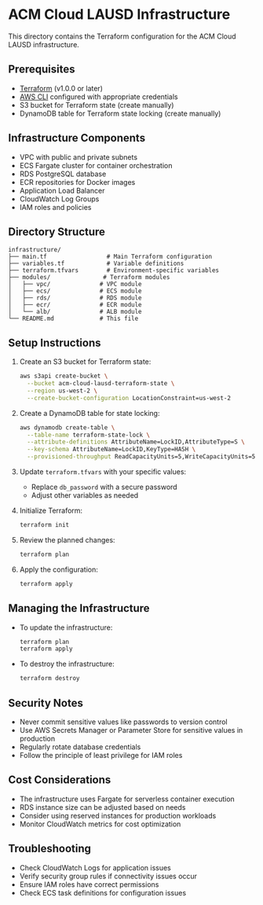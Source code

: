 # ACM Cloud LAUSD Infrastructure

This directory contains the Terraform configuration for the ACM Cloud LAUSD infrastructure.

## Prerequisites

- [Terraform](https://www.terraform.io/downloads.html) (v1.0.0 or later)
- [AWS CLI](https://aws.amazon.com/cli/) configured with appropriate credentials
- S3 bucket for Terraform state (create manually)
- DynamoDB table for Terraform state locking (create manually)

## Infrastructure Components

- VPC with public and private subnets
- ECS Fargate cluster for container orchestration
- RDS PostgreSQL database
- ECR repositories for Docker images
- Application Load Balancer
- CloudWatch Log Groups
- IAM roles and policies

## Directory Structure

```
infrastructure/
├── main.tf                 # Main Terraform configuration
├── variables.tf            # Variable definitions
├── terraform.tfvars        # Environment-specific variables
├── modules/               # Terraform modules
│   ├── vpc/              # VPC module
│   ├── ecs/              # ECS module
│   ├── rds/              # RDS module
│   ├── ecr/              # ECR module
│   └── alb/              # ALB module
└── README.md             # This file
```

## Setup Instructions

1. Create an S3 bucket for Terraform state:
   ```bash
   aws s3api create-bucket \
     --bucket acm-cloud-lausd-terraform-state \
     --region us-west-2 \
     --create-bucket-configuration LocationConstraint=us-west-2
   ```

2. Create a DynamoDB table for state locking:
   ```bash
   aws dynamodb create-table \
     --table-name terraform-state-lock \
     --attribute-definitions AttributeName=LockID,AttributeType=S \
     --key-schema AttributeName=LockID,KeyType=HASH \
     --provisioned-throughput ReadCapacityUnits=5,WriteCapacityUnits=5
   ```

3. Update `terraform.tfvars` with your specific values:
   - Replace `db_password` with a secure password
   - Adjust other variables as needed

4. Initialize Terraform:
   ```bash
   terraform init
   ```

5. Review the planned changes:
   ```bash
   terraform plan
   ```

6. Apply the configuration:
   ```bash
   terraform apply
   ```

## Managing the Infrastructure

- To update the infrastructure:
  ```bash
  terraform plan
  terraform apply
  ```

- To destroy the infrastructure:
  ```bash
  terraform destroy
  ```

## Security Notes

- Never commit sensitive values like passwords to version control
- Use AWS Secrets Manager or Parameter Store for sensitive values in production
- Regularly rotate database credentials
- Follow the principle of least privilege for IAM roles

## Cost Considerations

- The infrastructure uses Fargate for serverless container execution
- RDS instance size can be adjusted based on needs
- Consider using reserved instances for production workloads
- Monitor CloudWatch metrics for cost optimization

## Troubleshooting

- Check CloudWatch Logs for application issues
- Verify security group rules if connectivity issues occur
- Ensure IAM roles have correct permissions
- Check ECS task definitions for configuration issues 